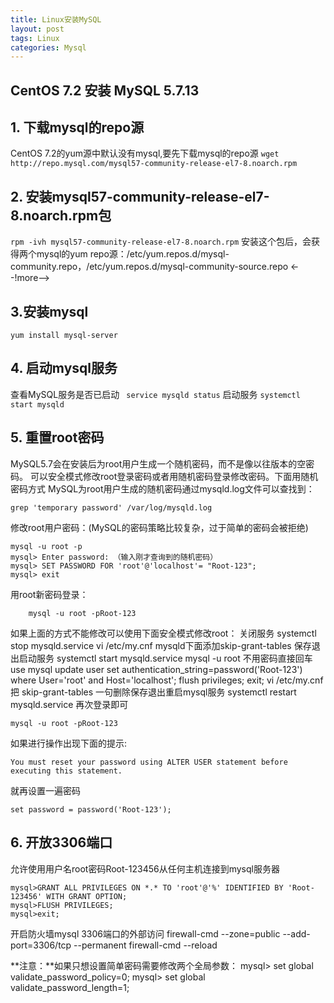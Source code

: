 ```yaml
---
title: Linux安装MySQL
layout: post
tags: Linux
categories: Mysql
---
```

## CentOS 7.2 安装 MySQL 5.7.13

## 1. 下载mysql的repo源
CentOS 7.2的yum源中默认没有mysql,要先下载mysql的repo源
      `wget http://repo.mysql.com/mysql57-community-release-el7-8.noarch.rpm`
## 2. 安装mysql57-community-release-el7-8.noarch.rpm包
`rpm -ivh mysql57-community-release-el7-8.noarch.rpm` 
安装这个包后，会获得两个mysql的yum repo源：/etc/yum.repos.d/mysql-community.repo，/etc/yum.repos.d/mysql-community-source.repo
<--!more-->
## 3.安装mysql
`yum install mysql-server`
## 4. 启动mysql服务
查看MySQL服务是否已启动
   ` service mysqld status`
启动服务
    `systemctl start mysqld`

## 5. 重置root密码
MySQL5.7会在安装后为root用户生成一个随机密码，而不是像以往版本的空密码。 
可以安全模式修改root登录密码或者用随机密码登录修改密码。下面用随机密码方式
MySQL为root用户生成的随机密码通过mysqld.log文件可以查找到：

    grep 'temporary password' /var/log/mysqld.log

修改root用户密码：(MySQL的密码策略比较复杂，过于简单的密码会被拒绝)

    mysql -u root -p
    mysql> Enter password: （输入刚才查询到的随机密码）
    mysql> SET PASSWORD FOR 'root'@'localhost'= "Root-123";
    mysql> exit
用root新密码登录： 

		mysql -u root -pRoot-123

如果上面的方式不能修改可以使用下面安全模式修改root：
关闭服务
	systemctl stop mysqld.service
	vi /etc/my.cnf 
mysqld下面添加skip-grant-tables 保存退出启动服务
	systemctl start mysqld.service
	mysql -u root 不用密码直接回车
	use mysql
	update user set authentication_string=password('Root-123') where User='root' and Host='localhost';
	flush privileges;
	exit;
	vi /etc/my.cnf 把 skip-grant-tables 一句删除保存退出重启mysql服务 
	systemctl restart mysqld.service
再次登录即可

    mysql -u root -pRoot-123

如果进行操作出现下面的提示:

	You must reset your password using ALTER USER statement before executing this statement.
就再设置一遍密码  

	set password = password('Root-123');

## 6. 开放3306端口
允许使用用户名root密码Root-123456从任何主机连接到mysql服务器

	mysql>GRANT ALL PRIVILEGES ON *.* TO 'root'@'%' IDENTIFIED BY 'Root-123456' WITH GRANT OPTION;
	mysql>FLUSH PRIVILEGES;
	mysql>exit;
开启防火墙mysql 3306端口的外部访问
	firewall-cmd --zone=public --add-port=3306/tcp --permanent
	firewall-cmd --reload
	
	
**注意：**如果只想设置简单密码需要修改两个全局参数：
mysql> set global validate_password_policy=0;
mysql> set global validate_password_length=1;